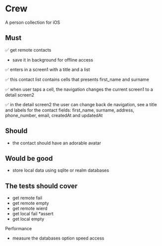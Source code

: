 # Crew
A person collection for iOS

## Must

✅ get remote contacts

- save it in background for offline access

✅ enters in a screen1 with a title and a list 

✅ this contact list contains cells that presents first_name and surname

✅ when user taps a cell, the navigation changes the current screen1 to a detail screen2

✅ in the detail screen2 the user can change back de navigation, see a title and labels for the contact fields: first_name, surname, address, phone_number, email, createdAt and updatedAt

## Should
- the contact should have an adorable avatar

## Would be good
- store local data using sqlite or realm databases

## The tests should cover
- get remote fail
- get remote empty
- get remote wierd
- get local fail *assert
- get local empty

Performance
- measure the databases option speed access